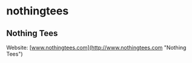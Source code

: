 # nothingtees
## Nothing Tees

Website: [www.nothingtees.com](http://www.nothingtees.com "Nothing Tees")
